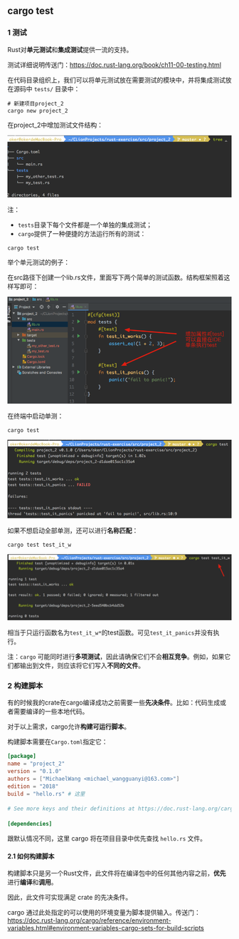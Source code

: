 ## cargo test

### 1 测试

Rust对**单元测试**和**集成测试**提供一流的支持。

测试详细说明传送门：https://doc.rust-lang.org/book/ch11-00-testing.html

在代码目录组织上，我们可以将单元测试放在需要测试的模块中，并将集成测试放在源码中 `tests/` 目录中：

```shell
# 新建项目project_2
cargo new project_2
```

在project_2中增加测试文件结构：

![image-20200102200944187](assets/image-20200102200944187.png)

注：

- `tests`目录下每个文件都是一个单独的集成测试；
- `cargo`提供了一种便捷的方法运行所有的测试：

```shell
cargo test
```

举个单元测试的例子：

在src路径下创建一个lib.rs文件，里面写下两个简单的测试函数。结构框架照着这样写即可：

![image-20200102201924419](assets/image-20200102201924419.png)

在终端中启动单测：

```shell
cargo test
```

![image-20200102202030222](assets/image-20200102202030222.png)

如果不想启动全部单测，还可以进行**名称匹配**：

```shell
cargo test test_it_w
```

![image-20200102202231940](assets/image-20200102202231940.png)

相当于只运行函数名为`test_it_w*`的test函数。可见`test_it_panics`并没有执行。

注：`cargo` 可能同时进行**多项测试**，因此请确保它们不会**相互竞争**。例如，如果它们都输出到文件，则应该将它们写入**不同的文件**。

### 2 构建脚本

有的时候我的crate在cargo编译成功之前需要一些**先决条件**。比如：代码生成或者需要编译的一些本地代码。

对于以上需求，cargo允许**构建可运行脚本**。

构建脚本需要在`Cargo.toml`指定它：

```toml
[package]
name = "project_2"
version = "0.1.0"
authors = ["MichaelWang <michael_wangguanyi@163.com>"]
edition = "2018"
build = "hello.rs" # 这里

# See more keys and their definitions at https://doc.rust-lang.org/cargo/reference/manifest.html

[dependencies]
```

跟默认情况不同，这里 cargo 将在项目目录中优先查找 `hello.rs` 文件。

#### 2.1 如何构建脚本

构建脚本只是另一个Rust文件，此文件将在编译包中的任何其他内容之前，**优先**进行**编译**和**调用**。 

因此，此文件可实现满足 crate 的先决条件。

cargo 通过此处指定的可以使用的环境变量为脚本提供输入。传送门：https://doc.rust-lang.org/cargo/reference/environment-variables.html#environment-variables-cargo-sets-for-build-scripts

